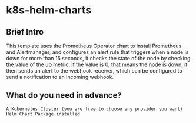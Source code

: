 # k8s-helm-charts

## Brief Intro
This template uses the Prometheus Operator chart to install Prometheus and Alertmanager, and configures an alert rule that triggers when a node is down for more than 15 seconds, it checks the state of the node by checking the value of the up metric, if the value is 0, that means the node is down, it then sends an alert to the webhook receiver, which can be configured to send a notification to an incoming webhook.

## What do you need in advance?
    A Kubernetes Cluster (you are free to choose any provider you want)
    Helm Chart Package installed
    
    